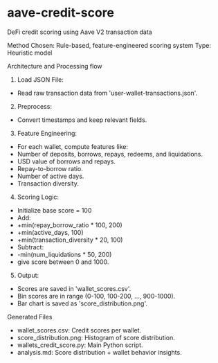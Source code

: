 # aave-credit-score
DeFi credit scoring using Aave V2 transaction data

Method Chosen: Rule-based, feature-engineered scoring system
Type: Heuristic model

Architecture and Processing flow
1. Load JSON File:
 - Read raw transaction data from 'user-wallet-transactions.json'.
2. Preprocess:
 - Convert timestamps and keep relevant fields.
3. Feature Engineering:
 - For each wallet, compute features like:
 - Number of deposits, borrows, repays, redeems, and liquidations.
 - USD value of borrows and repays.
 - Repay-to-borrow ratio.
 - Number of active days.
 - Transaction diversity.
4. Scoring Logic:
 - Initialize base score = 100
 - Add:
 - +min(repay_borrow_ratio * 100, 200)
 - +min(active_days, 100)
 - +min(transaction_diversity * 20, 100)
 - Subtract:
 - -min(num_liquidations * 50, 200)
 - give score between 0 and 1000.
5. Output:
 - Scores are saved in 'wallet_scores.csv'.
 - Bin scores are in range (0-100, 100-200, ..., 900-1000).
 - Bar chart is saved as 'score_distribution.png'.

Generated Files
- wallet_scores.csv: Credit scores per wallet.
- score_distribution.png: Histogram of score distribution.
- wallets_credit_score.py: Main Python script.
- analysis.md: Score distribution + wallet behavior insights.
